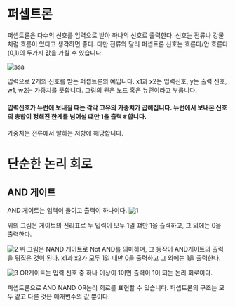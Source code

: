 # 퍼셉트론
퍼셉트론은 다수의 신호를 입력으로 받아 하나의 신호로 출력한다.
신호는 전류나 강물처럼 흐름이 있다고 생각하면 좋다.
다만 전류와 달리 퍼셉트론 신호는 흐른다/안 흐른다(0,1)의 두가지 값을 가질 수 있습니다.

![ssa](https://github.com/user-attachments/assets/34fd5a9c-f70b-4737-9851-076340a41ee7)

입력으로 2개의 신호를 받는 퍼셉트론의 예입니다. x1과 x2는 입력신호, y는 출력 신호, w1, w2는 가중치를 뜻합니다. 그림의 원은 노드 혹은 뉴런이라고 부릅니다.
#### 입력신호가 뉴런에 보내질 때는 각각 고유의 가중치가 곱해집니다. 뉴런에서 보내온 신호의 총합이 정해진 한계를 넘어설 떄만 1을 출력ㅎ합니다.
가중치는 전류에서 말하는 저항에 해당합니다.

# 단순한 논리 회로
## AND 게이트
AND 게이트는 입력이 둘이고 출력이 하나이다.
![1](https://github.com/user-attachments/assets/d6c74574-ab65-48f0-8ba4-d9eeb77abc5b)

위의 그림은 게이트의 진리표로 두 입력이 모두 1일 떄만 1을 출력하고, 그 외에는 0을 출력한다. 

![2](https://github.com/user-attachments/assets/849fd16e-7299-4062-b255-b459578fd4ca)
위 그림은 NAND 게이트로 Not AND를 의미하며, 그 동작이 
AND게이트의 출력을 뒤집은 것이 된다. x1과 x2가 모두 1일 때만 0을 출력하고 그 외에는 1을 출력한다.

![3](https://github.com/user-attachments/assets/f72085bd-b810-4d41-b0d6-1e1cf31be778)
OR게이트는 입력 신호 중 하나 이상이 1이면 출력이 1이 되는 논리 회로이다.

퍼셉트론으로 AND NAND OR논리 회로를 표현할 수 있습니다. 퍼셉트론의 구조는 모두 같고 다른 것은 매개변수의 값 뿐이다.
